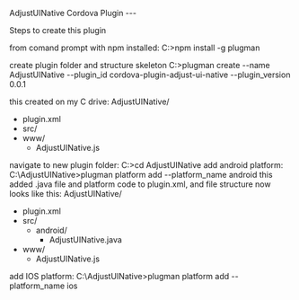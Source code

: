 
AdjustUINative Cordova Plugin ---

Steps to create this plugin

from comand prompt with npm installed:
C:\>npm install -g plugman

create plugin folder and structure skeleton
C:\>plugman create --name AdjustUINative --plugin_id cordova-plugin-adjust-ui-native --plugin_version 0.0.1

this created on my C drive:
AdjustUINative/
- plugin.xml
- src/
- www/
   - AdjustUINative.js


navigate to new plugin folder:
C:\>cd AdjustUINative
add android platform:
C:\AdjustUINative>plugman platform add --platform_name android
this added .java file and platform code to plugin.xml,
and file structure now looks like this:
AdjustUINative/
- plugin.xml
- src/
  - android/
     - AdjustUINative.java
- www/
   - AdjustUINative.js


add IOS platform:
C:\AdjustUINative>plugman platform add --platform_name ios